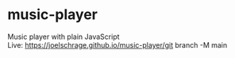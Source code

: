 # music-player

Music player with plain JavaScript<br />
Live: https://joelschrage.github.io/music-player/git branch -M main
